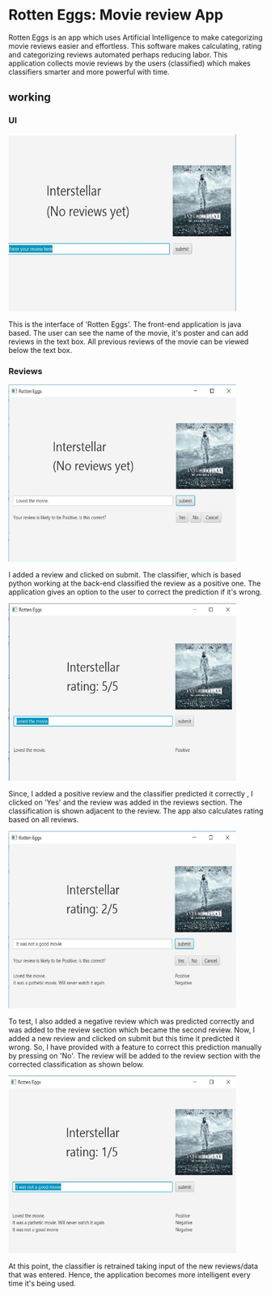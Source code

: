 # Rotten Eggs: Movie review App

Rotten Eggs is an app which uses Artificial Intelligence to make categorizing movie reviews easier and effortless. This software makes calculating, rating and categorizing reviews automated perhaps reducing labor. This application collects movie reviews by the users (classified) which makes classifiers smarter and more powerful with time.

## working

### UI
<img src="Screenshots/1.jpg" alt="alt text" width="450" height="350">

This is the interface of 'Rotten Eggs'. The front-end application is java based. The user can see the name of the movie, it's poster and can add reviews in the text box. All previous reviews of the movie can be viewed below the text box.

### Reviews

<img src="Screenshots/2.jpg" alt="alt text" width="450" height="350">
 
I added a review and clicked on submit. The classifier, which is based python working at the back-end classified the review as a positive one. The application gives an option to the user to correct the prediction if it's wrong.

<img src="Screenshots/3.jpg" alt="alt text" width="450" height="350">
 
Since, I added a positive review and the classifier predicted it correctly , I clicked on 'Yes' and the review was added in the reviews section. The classification is shown adjacent to the review. The app also calculates rating based on all reviews.
 
<img src="Screenshots/4.jpg" alt="alt text" width="450" height="350">
 
To test, I also added a negative review which was predicted correctly and was added to the review section which became the second review. Now, I added a new review and clicked on submit but this time it predicted it wrong. So, I have provided with a feature to correct this prediction manually by pressing on 'No'. The review will be added to the review section with the corrected classification as shown below.
 
<img src="Screenshots/5.jpg" alt="alt text" width="450" height="350">

At this point, the classifier is retrained taking input of the new reviews/data that was entered. Hence, the application becomes more intelligent every time it's being used.
